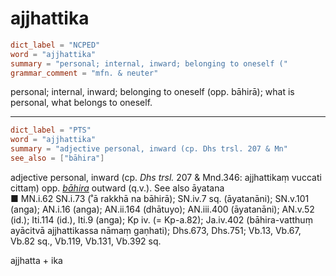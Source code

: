 # ajjhattika

``` toml
dict_label = "NCPED"
word = "ajjhattika"
summary = "personal; internal, inward; belonging to oneself ("
grammar_comment = "mfn. & neuter"
```

personal; internal, inward; belonging to oneself (opp. bāhirā); what is personal, what belongs to oneself.

--------------------

``` toml
dict_label = "PTS"
word = "ajjhattika"
summary = "adjective personal, inward (cp. Dhs trsl. 207 & Mn"
see_also = ["bāhira"]
```

adjective personal, inward (cp. *Dhs trsl.* 207 & Mnd.346: ajjhattikaṃ vuccati cittaṃ) opp. *[bāhira](bāhira.md)* outward (q.v.). See also āyatana  
■ MN.i.62 SN.i.73 (˚ā rakkhā na bāhirā); SN.iv.7 sq. (āyatanāni); SN.v.101 (anga); AN.i.16 (anga); AN.ii.164 (dhātuyo); AN.iii.400 (āyatanāni); AN.v.52 (id.); Iti.114 (id.), Iti.9 (anga); Kp iv. (= Kp\-a.82); Ja.iv.402 (bāhira\-vatthuṃ ayācitvā ajjhattikassa nāmaṃ gaṇhati); Dhs.673, Dhs.751; Vb.13, Vb.67, Vb.82 sq., Vb.119, Vb.131, Vb.392 sq.

ajjhatta \+ ika

